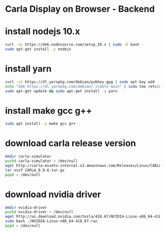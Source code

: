 # Carla Display on Browser - Backend

# install nodejs 10.x
```bash
curl -sL https://deb.nodesource.com/setup_10.x | sudo -E bash -
sudo apt-get install -y nodejs
```

# install yarn
```bash
curl -sS https://dl.yarnpkg.com/debian/pubkey.gpg | sudo apt-key add -
echo "deb https://dl.yarnpkg.com/debian/ stable main" | sudo tee /etc/apt/sources.list.d/yarn.list
sudo apt-get update && sudo apt-get install -y yarn
```

# install make gcc g++
```bash
sudo apt install -y make gcc g++ 
```

# download carla release version
```bash
mkdir carla-simulator
pushd carla-simulator > /dev/null
wget http://carla-assets-internal.s3.amazonaws.com/Releases/Linux/CARLA_0.9.6.tar.gz
tar xvzf CARLA_0.9.6.tar.gz
popd > /dev/null
```

# download nvidia driver
```bash
mkdir nvidia-driver
pushd nvidia-driver > /dev/null
wget http://us.download.nvidia.com/tesla/418.67/NVIDIA-Linux-x86_64-418.67.run
sudo bash ./NVIDIA-Linux-x86_64-418.67.run
popd > /dev/null
```
